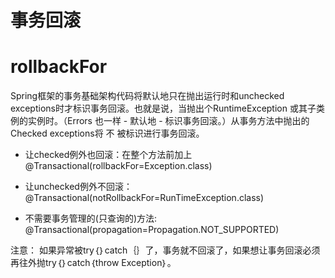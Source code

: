 # 事务回滚
        
# rollbackFor

Spring框架的事务基础架构代码将默认地只在抛出运行时和unchecked exceptions时才标识事务回滚。也就是说，当抛出个RuntimeException 或其子类例的实例时。（Errors 也一样 - 默认地 - 标识事务回滚。）从事务方法中抛出的Checked exceptions将 不 被标识进行事务回滚。

- 让checked例外也回滚：在整个方法前加上 @Transactional(rollbackFor=Exception.class)

- 让unchecked例外不回滚：@Transactional(notRollbackFor=RunTimeException.class)

- 不需要事务管理的(只查询的)方法: @Transactional(propagation=Propagation.NOT_SUPPORTED)

注意： 如果异常被try｛｝catch｛｝了，事务就不回滚了，如果想让事务回滚必须再往外抛try｛｝catch｛throw Exception｝。

